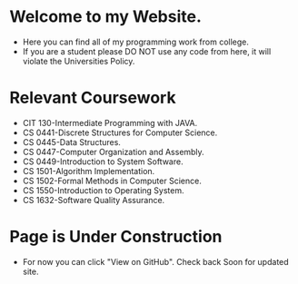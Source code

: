 # Welcome to my Website.
   - Here you can find all of my programming work from college.
   - If you are a student please DO NOT use any code from here, it will violate the Universities Policy.
    
    
    
 
 # Relevant Coursework
 
   - CIT 130-Intermediate Programming with JAVA.
   - CS 0441-Discrete Structures for Computer Science.
   - CS 0445-Data Structures.
   - CS 0447-Computer Organization and Assembly.
   - CS 0449-Introduction to System Software.
   - CS 1501-Algorithm Implementation.
   - CS 1502-Formal Methods in Computer Science.
   - CS 1550-Introduction to Operating System.
   - CS 1632-Software Quality Assurance.
    
    
    
# Page is Under Construction
   - For now you can click "View on GitHub". Check back Soon for updated site.

